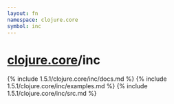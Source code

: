 ```yaml
---
layout: fn
namespace: clojure.core
symbol: inc
---
```


# [clojure.core](../)/inc

{% include 1.5.1/clojure.core/inc/docs.md %}
{% include 1.5.1/clojure.core/inc/examples.md %}
{% include 1.5.1/clojure.core/inc/src.md %}

